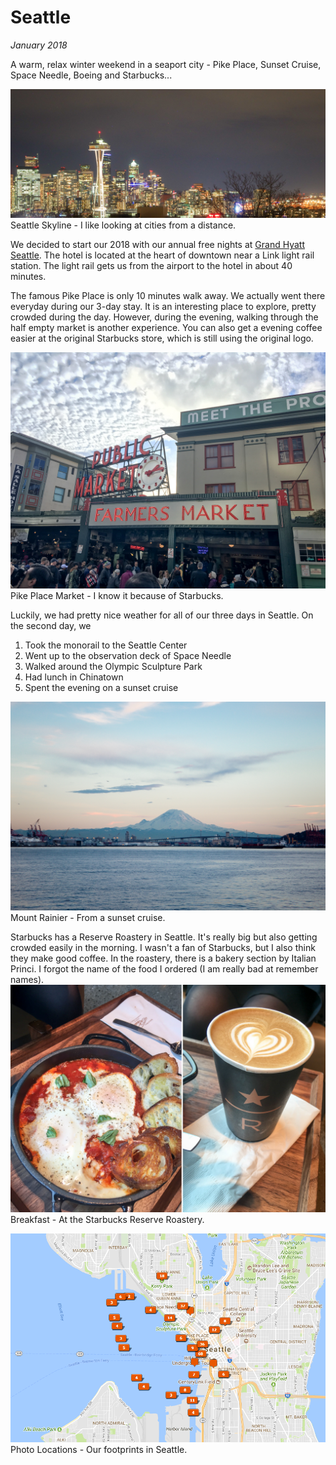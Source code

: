 # Seattle

_January 2018_

A warm, relax winter weekend in a seaport city - Pike Place, Sunset Cruise, Space Needle, Boeing and Starbucks...

![Seattle Skyline](../../../static/images/swan/Seattle/20180115_IMGP0313.jpg)
Seattle Skyline - I like looking at cities from a distance.

We decided to start our 2018 with our annual free nights at [Grand Hyatt Seattle](https://seattle.grand.hyatt.com). The hotel is located at the heart of downtown near a Link light rail station. The light rail gets us from the airport to the hotel in about 40 minutes. 

The famous Pike Place is only 10 minutes walk away. We actually went there everyday during our 3-day stay. It is an interesting place to explore, pretty crowded during the day. However, during the evening, walking through the half empty market is another experience. You can also get a evening coffee easier at the original Starbucks store, which is still using the original logo.

![Pike Place Market](../../../static/images/swan/Seattle/20180113_IMG_2289.jpg)
Pike Place Market - I know it because of Starbucks.

Luckily, we had pretty nice weather for all of our three days in Seattle. On the second day, we 
1. Took the monorail to the Seattle Center
2. Went up to the observation deck of Space Needle
3. Walked around the Olympic Sculpture Park
4. Had lunch in Chinatown
5. Spent the evening on a sunset cruise

![Mount Rainier](../../../static/images/swan/Seattle/20180114_IMGP0246.jpg)
Mount Rainier - From a sunset cruise.

Starbucks has a Reserve Roastery in Seattle. It's really big but also getting crowded easily in the morning. I wasn't a fan of Starbucks, but I also think they make good coffee. In the roastery, there is a bakery section by Italian Princi. I forgot the name of the food I ordered (I am really bad at remember names). 
![Starbucks Breakfast](../../../static/images/swan/Seattle/20180115_IMG_2352.jpg)
Breakfast - At the Starbucks Reserve Roastery.

![Starbucks Breakfast](../../../static/images/swan/Seattle/PhotoLocations.PNG)
Photo Locations - Our footprints in Seattle.